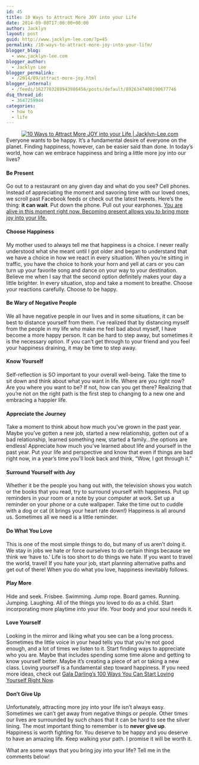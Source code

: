 ```yaml
---
id: 45
title: 10 Ways to Attract More JOY into your Life
date: 2014-09-08T17:00:00+00:00
author: Jacklyn
layout: post
guid: http://www.jacklyn-lee.com/?p=45
permalink: /10-ways-to-attract-more-joy-into-your-life/
blogger_blog:
  - www.jacklyn-lee.com
blogger_author:
  - Jacklyn Lee
blogger_permalink:
  - /2014/09/attract-more-joy.html
blogger_internal:
  - /feeds/1627703288943986456/posts/default/8926347400190677746
dsq_thread_id:
  - 3647259944
categories:
  - how to
  - life
---
```

<input class="jpibfi" type="hidden" />

<div style="clear: both; text-align: center;">
</div>

<div style="clear: both; text-align: center;">
</div>

<div style="clear: both; text-align: center;">
  <a href="http://i0.wp.com/www.jacklyn-lee.com/wp-content/uploads/2014/09/10-2BWays-2Bto-2BAttract-2BMore-2BJOY-2BInto-2Byour-2B-2-.png" style="margin-left: 1em; margin-right: 1em;"><img alt="10 Ways to Attract More JOY into your Life | Jacklyn-Lee.com" border="0" src="http://i0.wp.com/www.jacklyn-lee.com/wp-content/uploads/2014/09/10-2BWays-2Bto-2BAttract-2BMore-2BJOY-2BInto-2Byour-2B-2-.png" title="10 Ways to Attract More JOY into your Life | Jacklyn-Lee.com" data-recalc-dims="1" /></a>
</div>

<div style="clear: both; text-align: center;">
</div>

<div style="clear: both; text-align: left;">
  Everyone wants to be happy. It&#8217;s a fundamental desire of everyone on the planet. Finding happiness, however, can be easier said than done. In today&#8217;s world, how can we embrace happiness and bring a little more joy into our lives?
</div>

#### **Be Present**

Go out to a restaurant on any given day and what do you see? Cell phones. Instead of appreciating the moment and savoring time with our loved ones, we scroll past Facebook feeds or check out the latest tweets. Here&#8217;s the thing: **it can wait**. Put down the phone. Pull out your earphones. [You are alive in this moment right now. Becoming present allows you to bring more joy into your life.](http://ctt.ec/fHkA1)

#### **Choose Happiness**

My mother used to always tell me that happiness is a choice. I never really understood what she meant until I got older and began to understand that we have a choice in how we react in every situation. When you&#8217;re sitting in traffic, you have the choice to honk your horn and yell at cars or you can turn up your favorite song and dance on your way to your destination. Believe me when I say that the second option definitely makes your day a little brighter. In every situation, stop and take a moment to breathe. Choose your reactions carefully. Choose to be happy.

#### **Be Wary of Negative People**

We all have negative people in our lives and in some situations, it can be best to distance yourself from them. I&#8217;ve realized that by distancing myself from the people in my life who make me feel bad about myself, I have become a more happy person. It can be hard to step away, but sometimes it is the necessary option. If you can&#8217;t get through to your friend and you feel your happiness draining, it may be time to step away.

#### **Know Yourself**

Self-reflection is SO important to your overall well-being. Take the time to sit down and think about what you want in life. Where are you right now? Are you where you want to be? If not, how can you get there? Realizing that you&#8217;re not on the right path is the first step to changing to a new one and embracing a happier life.

#### **Appreciate the Journey**

Take a moment to think about how much you&#8217;ve grown in the past year. Maybe you&#8217;ve gotten a new job, started a new relationship, gotten out of a bad relationship, learned something new, started a family&#8230;the options are endless! Appreciate how much you&#8217;ve learned about life and yourself in the past year. Put your life and perspective and know that even if things are bad right now, in a year&#8217;s time you&#8217;ll look back and think, &#8220;Wow, I got through it.&#8221;

#### **Surround Yourself with Joy**

Whether it be the people you hang out with, the television shows you watch or the books that you read, try to surround yourself with happiness. Put up reminders in your room or a note by your computer at work. Set up a reminder on your phone or a cute wallpaper. Take the time out to cuddle with a dog or cat (it brings your heart rate down!) Happiness is all around us. Sometimes all we need is a little reminder.

#### **Do What You Love**

This is one of the most simple things to do, but many of us aren&#8217;t doing it. We stay in jobs we hate or force ourselves to do certain things because we think we &#8216;have to.&#8217; Life is too short to do things we hate. If you want to travel the world, travel! If you hate your job, start planning alternative paths and get out of there! When you do what you love, happiness inevitably follows.

#### **Play More**

Hide and seek. Frisbee. Swimming. Jump rope. Board games. Running. Jumping. Laughing. All of the things you loved to do as a child. Start incorporating more playtime into your life. Your body and your soul needs it.

#### **Love Yourself**

Looking in the mirror and liking what you see can be a long process. Sometimes the little voice in your head tells you that you&#8217;re not good enough, and a lot of times we listen to it. Start finding ways to appreciate who you are. Maybe that includes spending some time alone and getting to know yourself better. Maybe it&#8217;s creating a piece of art or taking a new class. Loving yourself is a fundamental step toward happiness. If you need more ideas, check out <a href="http://galadarling.com/article/100-ways-you-can-start-loving-yourself-right-now/" target="_blank">Gala Darling&#8217;s 100 Ways You Can Start Loving Yourself Right Now</a>.

#### **Don&#8217;t Give Up**

Unfortunately, attracting more joy into your life isn&#8217;t always easy. Sometimes we can&#8217;t get away from negative things or people. Other times our lives are surrounded by such chaos that it can be hard to see the silver lining. The most important thing to remember is to **never give up**. Happiness is worth fighting for. You deserve to be happy and you deserve to have an amazing life. Keep walking your path. I promise it will be worth it.

What are some ways that you bring joy into your life? Tell me in the comments below!